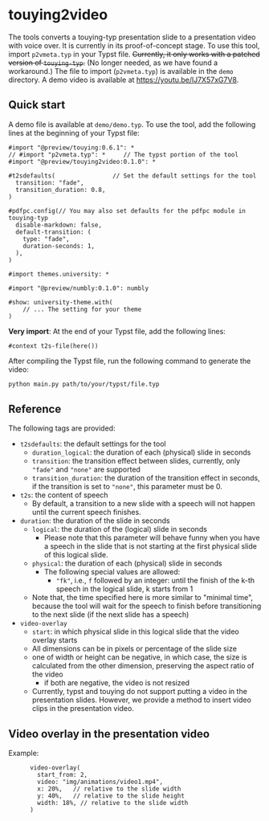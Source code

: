 # touying2video

The tools converts a touying-typ presentation slide to a presentation video with voice over. 
It is currently in its proof-of-concept stage.
To use this tool, import `p2vmeta.typ` in your Typst file.  ~~Currently, it only works with a patched version of `touying-typ`.~~ (No longer needed, as we have found a workaround.)  The file to import (`p2vmeta.typ`) is available in the `demo` directory.  A demo video is available at <https://youtu.be/lJ7X57xG7V8>.


## Quick start

A demo file is available at `demo/demo.typ`.   To use the tool, add the following lines at the beginning of your Typst file:

```typst
#import "@preview/touying:0.6.1": *
// #import "p2vmeta.typ": *     // The typst portion of the tool
#import "@preview/touying2video:0.1.0": *

#t2sdefaults(                // Set the default settings for the tool
  transition: "fade",
  transition_duration: 0.8,
)

#pdfpc.config(// You may also set defaults for the pdfpc module in touying-typ
  disable-markdown: false,
  default-transition: (
    type: "fade",
    duration-seconds: 1,
  ),
)

#import themes.university: *

#import "@preview/numbly:0.1.0": numbly

#show: university-theme.with(
    // ... The setting for your theme
)
```

**Very import**: At the end of your Typst file, add the following lines:

```typst
#context t2s-file(here())
```

After compiling the Typst file, run the following command to generate the video:

```bash
python main.py path/to/your/typst/file.typ
```


## Reference

The following tags are provided:
- `t2sdefaults`: the default settings for the tool
    - `duration_logical`: the duration of each (physical) slide in seconds
    - `transition`: the transition effect between slides, currently, only `"fade"` and `"none"` are supported
    - `transition_duration`: the duration of the transition effect in seconds, if the transition is set to `"none"`, this parameter must be 0. 
- `t2s`: the content of speech
    - By default, a transition to a new slide with a speech will not happen until the current speech finishes.
- `duration`: the duration of the slide in seconds
    - `logical`: the duration of the (logical) slide in seconds
        - Please note that this parameter will behave funny when you have a speech in the slide that is not starting at the first physical slide of this logical slide.
    - `physical`: the duration of each (physical) slide in seconds
        - The following special values are allowed:
            - `"fk"`, i.e., `f` followed by an integer: until the finish of the k-th speech in the logical slide, k starts from 1
            <!-- - `"fk+t"`, i.e., `f` followed by an integer, a `+`, and a float: until the finish of the k-th speech in the logical slide plus the specified time-->
    - Note that, the time specified here is more similar to "minimal time", because the tool will wait for the speech to finish before transitioning to the next slide (if the next slide has a speech)
- `video-overlay`
    - `start`: in which physical slide in this logical slide that the video overlay starts
    - All dimensions can be in pixels or percentage of the slide size
    - one of width or height can be negative, in which case, the size is calculated from the other dimension, preserving the aspect ratio of the video
        - if both are negative, the video is not resized
    - Currently, typst and touying do not support putting a video in the presentation slides.  However, we provide a method to insert video clips in the presentation video. 


## Video overlay in the presentation video


Example:

```typst
      video-overlay(
        start_from: 2,
        video: "img/animations/video1.mp4",
        x: 20%,   // relative to the slide width
        y: 40%,   // relative to the slide height
        width: 18%, // relative to the slide width
      )
```

